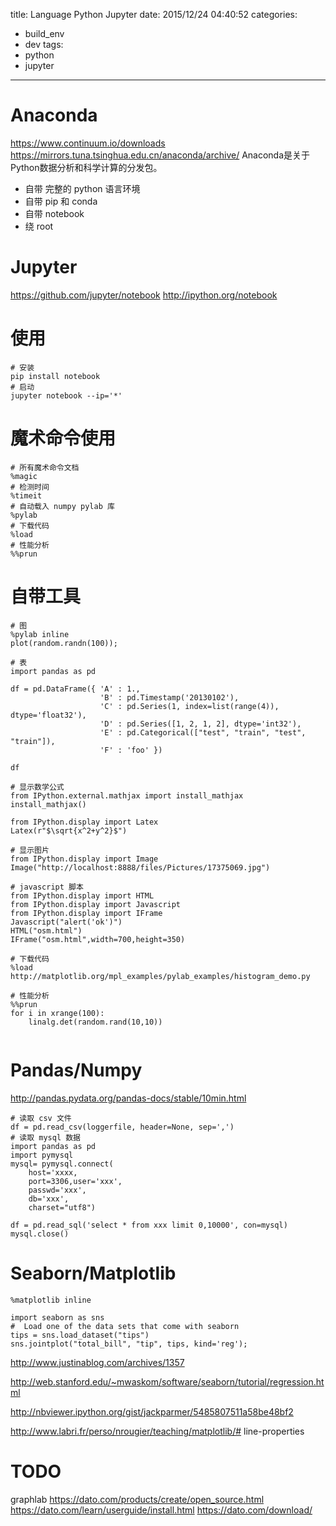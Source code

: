 title: Language Python Jupyter
date: 2015/12/24 04:40:52
categories:
- build_env
- dev
tags:
- python
- jupyter
---

# Anaconda
https://www.continuum.io/downloads
https://mirrors.tuna.tsinghua.edu.cn/anaconda/archive/
Anaconda是关于Python数据分析和科学计算的分发包。

 * 自带 完整的 python 语言环境
 * 自带 pip 和 conda
 * 自带 notebook
 * 绕 root

# Jupyter
https://github.com/jupyter/notebook
http://ipython.org/notebook

# 使用
```language-bash
# 安装
pip install notebook
# 启动
jupyter notebook --ip='*'
```

# 魔术命令使用
```
# 所有魔术命令文档
%magic
# 检测时间
%timeit
# 自动载入 numpy pylab 库
%pylab 
# 下载代码
%load
# 性能分析
%%prun

```
# 自带工具

```language-python
# 图
%pylab inline
plot(random.randn(100));

# 表
import pandas as pd
 
df = pd.DataFrame({ 'A' : 1.,
                    'B' : pd.Timestamp('20130102'),
                    'C' : pd.Series(1, index=list(range(4)), dtype='float32'),
                    'D' : pd.Series([1, 2, 1, 2], dtype='int32'),
                    'E' : pd.Categorical(["test", "train", "test", "train"]),
                    'F' : 'foo' })

df

# 显示数学公式
from IPython.external.mathjax import install_mathjax
install_mathjax()

from IPython.display import Latex
Latex(r"$\sqrt{x^2+y^2}$")

# 显示图片
from IPython.display import Image
Image("http://localhost:8888/files/Pictures/17375069.jpg")

# javascript 脚本
from IPython.display import HTML
from IPython.display import Javascript
from IPython.display import IFrame
Javascript("alert('ok')")
HTML("osm.html")
IFrame("osm.html",width=700,height=350)

# 下载代码
%load http://matplotlib.org/mpl_examples/pylab_examples/histogram_demo.py

# 性能分析
%%prun
for i in xrange(100):
    linalg.det(random.rand(10,10))


```
# Pandas/Numpy
http://pandas.pydata.org/pandas-docs/stable/10min.html
```language-python
# 读取 csv 文件
df = pd.read_csv(loggerfile, header=None, sep=',')
# 读取 mysql 数据
import pandas as pd
import pymysql
mysql= pymysql.connect(
    host='xxxx, 
    port=3306,user='xxx', 
    passwd='xxx', 
    db='xxx',
    charset="utf8")

df = pd.read_sql('select * from xxx limit 0,10000', con=mysql)    
mysql.close()
```

# Seaborn/Matplotlib
```language-python
%matplotlib inline 

import seaborn as sns
#  Load one of the data sets that come with seaborn
tips = sns.load_dataset("tips")
sns.jointplot("total_bill", "tip", tips, kind='reg');

```
http://www.justinablog.com/archives/1357

http://web.stanford.edu/~mwaskom/software/seaborn/tutorial/regression.html

http://nbviewer.ipython.org/gist/jackparmer/5485807511a58be48bf2

http://www.labri.fr/perso/nrougier/teaching/matplotlib/# line-properties


# TODO
graphlab
https://dato.com/products/create/open_source.html
https://dato.com/learn/userguide/install.html
https://dato.com/download/



